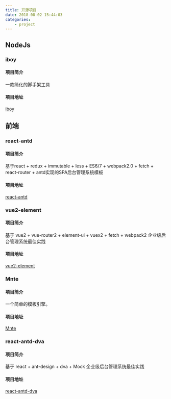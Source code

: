 ```yaml
---
title: 开源项目
date: 2018-08-02 15:44:03
categories:
    - project
---
```


## NodeJs

### iboy

#### 项目简介

一款简化的脚手架工具

#### 项目地址

[iboy](https://github.com/Zilean/iboy)

## 前端

### react-antd

#### 项目简介

基于react + redux + immutable + less + ES6/7 + webpack2.0 + fetch + react-router + antd实现的SPA后台管理系统模板

#### 项目地址

[react-antd](https://github.com/sosout/react-antd)

### vue2-element

#### 项目简介

基于 vue2 + vue-router2 + element-ui + vuex2 + fetch + webpack2 企业级后台管理系统最佳实践

#### 项目地址

[vue2-element](https://github.com/sosout/vue2-element)

### Mnte

#### 项目简介

一个简单的模板引擎。

#### 项目地址

[Mnte](https://github.com/Zilean/Mnte)

### react-antd-dva

#### 项目简介

基于 react + ant-design + dva + Mock 企业级后台管理系统最佳实践

#### 项目地址

[react-antd-dva](https://github.com/sosout/react-antd-dva)
